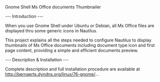 Gnome Shell Ms Office documents Thumbnailer

--- Introduction ---

When you use Gnome Shell under Ubuntu or Debian, all Ms Office files are displayed thru some generic icons in Nautilus.

This project explains all the steps needed to configure Nautilus to display thumbnails of Ms Office documents
including document type icon and first page content, providing a simple and efficient documents preview.

--- Description & Installation ---

Complete description and full installation procedure are available at 
http://bernaerts.dyndns.org/linux/76-gnome/...
